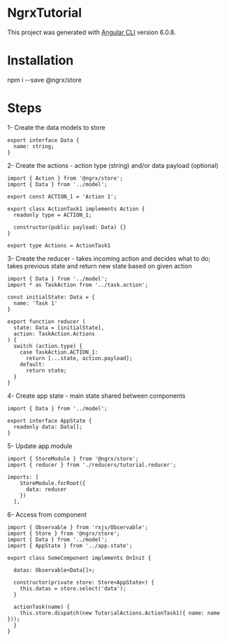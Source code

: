 # NgrxTutorial

This project was generated with [Angular CLI](https://github.com/angular/angular-cli) version 6.0.8.

# Installation
npm i --save @ngrx/store

# Steps
1- Create the data models to store

```
export interface Data {
  name: string;
}
```

2- Create the actions - action type (string) and/or data payload (optional)

```
import { Action } from '@ngrx/store';
import { Data } from '../model';

export const ACTION_1 = 'Action 1';

export class ActionTask1 implements Action {
  readonly type = ACTION_1;

  constructor(public payload: Data) {}
}

export type Actions = ActionTask1
```

3- Create the reducer - takes incoming action and decides what to do; takes previous state and return new state based on given action

```
import { Data } from '../model';
import * as TaskAction from '../task.action';

const initialState: Data = {
  name: 'Task 1'
}

export function reducer (
  state: Data = [initialState],
  action: TaskAction.Actions 
) {
  switch (action.type) {
    case TaskAction.ACTION_1:
      return [...state, action.payload];
    default:
      return state;
  }
}
```

4- Create app state - main state shared between components

```
import { Data } from '../model';

export interface AppState {
  readonly data: Data[];
}
```

5- Update app.module

```
import { StoreModule } from '@ngrx/store';
import { reducer } from './reducers/tutorial.reducer';

imports: [
    StoreModule.forRoot({
      data: reducer
    })
  ],
```

6- Access from component

```
import { Observable } from 'rxjs/Observable';
import { Store } from '@ngrx/store';
import { Data } from '../model';
import { AppState } from '../app.state';

export class SomeComponent implements OnInit {

  datas: Observable<Data[]>;

  constructor(private store: Store<AppState>) { 
    this.datas = store.select('data');
  }

  actionTask(name) {
    this.store.dispatch(new TutorialActions.ActionTask1({ name: name }));
  }
}
```
